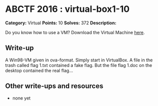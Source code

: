# ABCTF 2016 : virtual-box1-10

**Category:** Virtual
**Points:** 10
**Solves:** 372
**Description:**

Do you know how to use a VM? Download the Virtual Machine [here](https://goo.gl/uC8B87).

## Write-up

A Win98-VM given in ova-format.
Simply start in VirtualBox.
A file in the trash called flag 1.txt contained a fake flag.
But the file flag 1.doc on the desktop contained the real flag...



## Other write-ups and resources

* none yet
